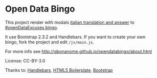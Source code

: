 Open Data Bingo
===============

This project render with modals [italian translation and answer](https://docs.google.com/document/d/1yUgLJD1KyrrKNQnKc9UYdgIIAmgUBZ8qf12VvXSCNig/edit?usp=sharing) to [#openDataExcuses bingo](https://docs.google.com/document/d/1nDtHpnIDTY_G32EMJniXaOGBufjHCCk4VC9WGOf7jK4/edit#heading=h.kuxx5ny497m9).

It use Bootstrap 2.3.2 and Handlebars. If you want to create your own bingo, fork the project and edit `/js/main.js`.

For more info see http://gbonanome.github.io/opendatabingo/about.html

License: CC-BY-3.0

Thanks to: [Handlebars](http://handlebarsjs.com/), [HTML5 Boilerplate](http://html5boilerplate.com/), [Bootstrap](http://twitter.github.io/bootstrap/)
